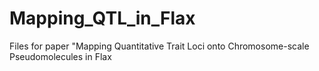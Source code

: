 # Mapping_QTL_in_Flax
Files for paper "Mapping Quantitative Trait Loci onto Chromosome-scale Pseudomolecules in Flax
